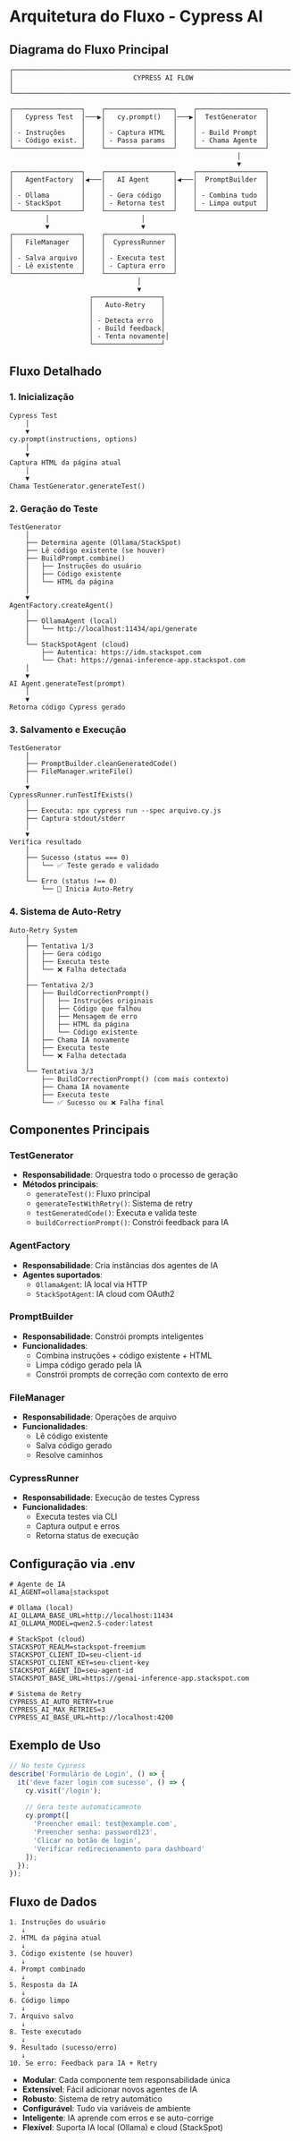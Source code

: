 # Arquitetura do Fluxo - Cypress AI

## Diagrama do Fluxo Principal

```
┌─────────────────────────────────────────────────────────────────────────────────┐
│                              CYPRESS AI FLOW                                   │
└─────────────────────────────────────────────────────────────────────────────────┘

┌─────────────────┐    ┌─────────────────┐    ┌─────────────────┐
│   Cypress Test  │───▶│   cy.prompt()   │───▶│  TestGenerator  │
│                 │    │                 │    │                 │
│ - Instruções    │    │ - Captura HTML  │    │ - Build Prompt  │
│ - Código exist. │    │ - Passa params  │    │ - Chama Agente  │
└─────────────────┘    └─────────────────┘    └─────────────────┘
                                                         │
                                                         ▼
┌─────────────────┐    ┌─────────────────┐    ┌─────────────────┐
│   AgentFactory  │◀───│   AI Agent      │◀───│  PromptBuilder  │
│                 │    │                 │    │                 │
│ - Ollama        │    │ - Gera código   │    │ - Combina tudo  │
│ - StackSpot     │    │ - Retorna test  │    │ - Limpa output  │
└─────────────────┘    └─────────────────┘    └─────────────────┘
         │                       │
         ▼                       ▼
┌─────────────────┐    ┌─────────────────┐
│   FileManager   │    │  CypressRunner  │
│                 │    │                 │
│ - Salva arquivo │    │ - Executa test  │
│ - Lê existente  │    │ - Captura erro  │
└─────────────────┘    └─────────────────┘
                                │
                                ▼
                    ┌─────────────────┐
                    │   Auto-Retry    │
                    │                 │
                    │ - Detecta erro  │
                    │ - Build feedback│
                    │ - Tenta novamente│
                    └─────────────────┘
```

## Fluxo Detalhado

### 1. Inicialização
```
Cypress Test
    │
    ▼
cy.prompt(instructions, options)
    │
    ▼
Captura HTML da página atual
    │
    ▼
Chama TestGenerator.generateTest()
```

### 2. Geração do Teste
```
TestGenerator
    │
    ├── Determina agente (Ollama/StackSpot)
    ├── Lê código existente (se houver)
    ├── BuildPrompt.combine()
    │   ├── Instruções do usuário
    │   ├── Código existente
    │   └── HTML da página
    │
    ▼
AgentFactory.createAgent()
    │
    ├── OllamaAgent (local)
    │   └── http://localhost:11434/api/generate
    │
    └── StackSpotAgent (cloud)
        ├── Autentica: https://idm.stackspot.com
        └── Chat: https://genai-inference-app.stackspot.com
    │
    ▼
AI Agent.generateTest(prompt)
    │
    ▼
Retorna código Cypress gerado
```

### 3. Salvamento e Execução
```
TestGenerator
    │
    ├── PromptBuilder.cleanGeneratedCode()
    ├── FileManager.writeFile()
    │
    ▼
CypressRunner.runTestIfExists()
    │
    ├── Executa: npx cypress run --spec arquivo.cy.js
    ├── Captura stdout/stderr
    │
    ▼
Verifica resultado
    │
    ├── Sucesso (status === 0)
    │   └── ✅ Teste gerado e validado
    │
    └── Erro (status !== 0)
        └── 🔄 Inicia Auto-Retry
```

### 4. Sistema de Auto-Retry
```
Auto-Retry System
    │
    ├── Tentativa 1/3
    │   ├── Gera código
    │   ├── Executa teste
    │   └── ❌ Falha detectada
    │
    ├── Tentativa 2/3
    │   ├── BuildCorrectionPrompt()
    │   │   ├── Instruções originais
    │   │   ├── Código que falhou
    │   │   ├── Mensagem de erro
    │   │   ├── HTML da página
    │   │   └── Código existente
    │   ├── Chama IA novamente
    │   ├── Executa teste
    │   └── ❌ Falha detectada
    │
    └── Tentativa 3/3
        ├── BuildCorrectionPrompt() (com mais contexto)
        ├── Chama IA novamente
        ├── Executa teste
        └── ✅ Sucesso ou ❌ Falha final
```

## Componentes Principais

### TestGenerator
- **Responsabilidade**: Orquestra todo o processo de geração
- **Métodos principais**:
  - `generateTest()`: Fluxo principal
  - `generateTestWithRetry()`: Sistema de retry
  - `testGeneratedCode()`: Executa e valida teste
  - `buildCorrectionPrompt()`: Constrói feedback para IA

### AgentFactory
- **Responsabilidade**: Cria instâncias dos agentes de IA
- **Agentes suportados**:
  - `OllamaAgent`: IA local via HTTP
  - `StackSpotAgent`: IA cloud com OAuth2

### PromptBuilder
- **Responsabilidade**: Constrói prompts inteligentes
- **Funcionalidades**:
  - Combina instruções + código existente + HTML
  - Limpa código gerado pela IA
  - Constrói prompts de correção com contexto de erro

### FileManager
- **Responsabilidade**: Operações de arquivo
- **Funcionalidades**:
  - Lê código existente
  - Salva código gerado
  - Resolve caminhos

### CypressRunner
- **Responsabilidade**: Execução de testes Cypress
- **Funcionalidades**:
  - Executa testes via CLI
  - Captura output e erros
  - Retorna status de execução

## Configuração via .env

```env
# Agente de IA
AI_AGENT=ollama|stackspot

# Ollama (local)
AI_OLLAMA_BASE_URL=http://localhost:11434
AI_OLLAMA_MODEL=qwen2.5-coder:latest

# StackSpot (cloud)
STACKSPOT_REALM=stackspot-freemium
STACKSPOT_CLIENT_ID=seu-client-id
STACKSPOT_CLIENT_KEY=seu-client-key
STACKSPOT_AGENT_ID=seu-agent-id
STACKSPOT_BASE_URL=https://genai-inference-app.stackspot.com

# Sistema de Retry
CYPRESS_AI_AUTO_RETRY=true
CYPRESS_AI_MAX_RETRIES=3
CYPRESS_AI_BASE_URL=http://localhost:4200
```

## Exemplo de Uso

```javascript
// No teste Cypress
describe('Formulário de Login', () => {
  it('deve fazer login com sucesso', () => {
    cy.visit('/login');
    
    // Gera teste automaticamente
    cy.prompt([
      'Preencher email: test@example.com',
      'Preencher senha: password123',
      'Clicar no botão de login',
      'Verificar redirecionamento para dashboard'
    ]);
  });
});
```

## Fluxo de Dados

```
1. Instruções do usuário
   ↓
2. HTML da página atual
   ↓
3. Código existente (se houver)
   ↓
4. Prompt combinado
   ↓
5. Resposta da IA
   ↓
6. Código limpo
   ↓
7. Arquivo salvo
   ↓
8. Teste executado
   ↓
9. Resultado (sucesso/erro)
   ↓
10. Se erro: Feedback para IA + Retry
```

- **Modular**: Cada componente tem responsabilidade única
- **Extensível**: Fácil adicionar novos agentes de IA
- **Robusto**: Sistema de retry automático
- **Configurável**: Tudo via variáveis de ambiente
- **Inteligente**: IA aprende com erros e se auto-corrige
- **Flexível**: Suporta IA local (Ollama) e cloud (StackSpot)
